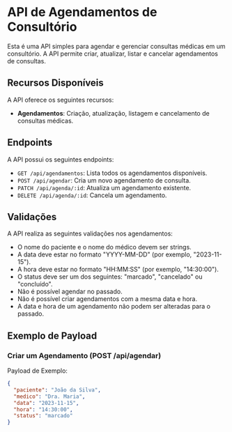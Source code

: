 # API de Agendamentos de Consultório

Esta é uma API simples para agendar e gerenciar consultas médicas em um consultório. A API permite criar, atualizar, listar e cancelar agendamentos de consultas.

## Recursos Disponíveis

A API oferece os seguintes recursos:

- **Agendamentos**: Criação, atualização, listagem e cancelamento de consultas médicas.

## Endpoints

A API possui os seguintes endpoints:

- `GET /api/agendamentos`: Lista todos os agendamentos disponíveis.
- `POST /api/agendar`: Cria um novo agendamento de consulta.
- `PATCH /api/agenda/:id`: Atualiza um agendamento existente.
- `DELETE /api/agenda/:id`: Cancela um agendamento.

## Validações

A API realiza as seguintes validações nos agendamentos:

- O nome do paciente e o nome do médico devem ser strings.
- A data deve estar no formato "YYYY-MM-DD" (por exemplo, "2023-11-15").
- A hora deve estar no formato "HH:MM:SS" (por exemplo, "14:30:00").
- O status deve ser um dos seguintes: "marcado", "cancelado" ou "concluído".
- Não é possível agendar no passado.
- Não é possível criar agendamentos com a mesma data e hora.
- A data e hora de um agendamento não podem ser alteradas para o passado.

## Exemplo de Payload

### Criar um Agendamento (POST /api/agendar)

Payload de Exemplo:

```json
{
  "paciente": "João da Silva",
  "medico": "Dra. Maria",
  "data": "2023-11-15",
  "hora": "14:30:00",
  "status": "marcado"
}
